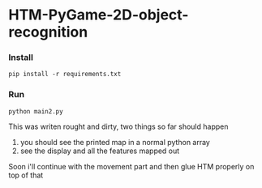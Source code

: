 # HTM-PyGame-2D-object-recognition

### Install

    pip install -r requirements.txt

### Run

    python main2.py

This was writen rought and dirty, two things so far should happen
1) you should see the printed map in a normal python array
2) see the display and all the features mapped out



Soon i'll continue with the movement part and then glue HTM properly on top of that
